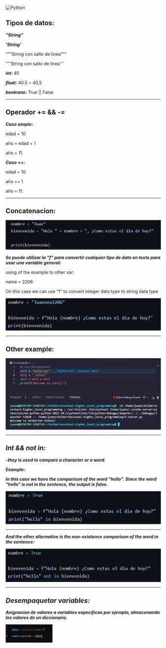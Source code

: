 ![Python](https://encrypted-tbn0.gstatic.com/images?q=tbn:ANd9GcTuvgFYmiGch3e9tzivxe0zoNnhwDlZMl3aSA&usqp=CAU)
## Tipos de datos:
***"String"***

***'String'***

"""String 
        con salto de linea"""

''''String
        con salto de linea'''

***int:*** 45

***float:*** 40.5 = 40,5

***booleano:*** True || False

---
## Operador += && -=

***Caso simple:***

edad = 10

año = edad + 1

año = 11.

***Caso +=:***

edad = 10

año += 1

año = 11.

---

## Concatenacion:

<img src="https://github.com/jegomezV/Python-Study/blob/master/-/images/concat1.png?raw=true">

***Se puede utilizar la "f" para convertir cualquier tipo de dato en texto para usar una variable general:***

using of the example to other var:


name = 2206

On this case we can use "f" to convert integer data type to string data type

<img src="https://github.com/jegomezV/Python-Study/blob/master/-/images/concat2.png?raw=true">

---

## Other example:

<img src="https://github.com/jegomezV/Python-Study/blob/master/-/images/concateje.png?raw=true">

---
## ***Int && not in:***

***-they is used to compare a character or a word.***

***Example:***

***In this case we have the comparison of the word "hello".***
***Since the word "hello" is not in the sentence, the output is false.***

<img src="https://github.com/jegomezV/Python-Study/blob/master/-/images/not%20in.png?raw=true">

---

***And the other alternative is the non-existence comparison of the word in the sentence:*** 

<img src="https://github.com/jegomezV/Python-Study/blob/master/-/images/not%20innn.png?raw=true">

---

## ***Desempaquetar variables:***

***Asignacion de valores a variables especificas por ejemplo, almacenando los valores de un diccionario.***


<img src="https://github.com/jegomezV/Python-Study/blob/master/-/images/desempaquetarvar.png?raw=true">

